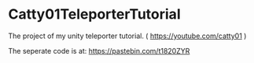# Catty01TeleporterTutorial
The project of my unity teleporter tutorial. ( https://youtube.com/catty01 )

The seperate code is at: https://pastebin.com/t1820ZYR
